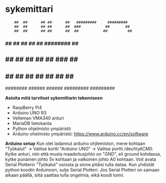 # sykemittari






        ##  ##      ## ##      ##   #########     #########
        ##  ##      ## ##      ##  ###           ##       ##
        ##  ##      ## ##      ##  ##           ##         ##
###     ##  ##      ## ##      ##   ########    ##         ##
 ##     ##  ##      ## ##      ##         ###   ##         ##
 ##     ##   ##    ##   ##    ##           ##    ##       ##
  ########    ######     ######    #########      #########
 
**Asioita mitä tarvitset sykemittarin tekemiseen**
  - RaspBerry Pi4
  - Arduino UNO R3
  - Velleman VMA340 anturi
  - MariaDB tietokanta
  - Python ohjelmisto ympäristö
  - Arduino ohelmisto ympäristö: https://www.arduino.cc/en/software

**Arduino setup**
Kun olet ladannut arduino ohjlemiston, mene kohtaan "Työkalut" -> Valitse kortti "Arduino UNO" -> Valitse portti /dev/ttyACM0. Kytke anturi, niin että musta maadoitusjohto on "GND", eli ground kohdassa, kytke punainen johto 5v kohtaan ja valkoinen johto A0 kohtaan. Voit avata Serial Plotterin "Työkalut" osiosta ja sinne pitäisi tulla dataa. Kun yhdistät python koodin Arduinoon, sulje Serial Plotteri. Jos Serial Plotteri on samaan aikaan päällä, siitä saattaa tulla ongelmia, eikä koodi toimi.

